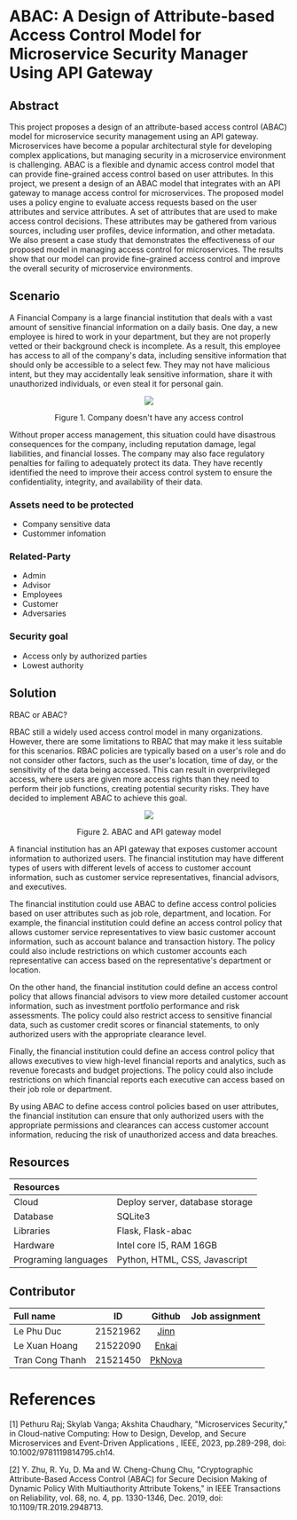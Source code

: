 # ABAC: A Design of Attribute-based Access Control Model for Microservice Security Manager Using API Gateway
## Abstract
This project proposes a design of an attribute-based access control (ABAC) model for microservice security management using an API gateway. Microservices have become a popular architectural style for developing complex applications, but managing security in a microservice environment is challenging. ABAC is a flexible and dynamic access control model that can provide fine-grained access control based on user attributes. In this project, we present a design of an ABAC model that integrates with an API gateway to manage access control for microservices. The proposed model uses a policy engine to evaluate access requests based on the user attributes and service attributes. A set of attributes that are used to make access control decisions. These attributes may be gathered from various sources, including user profiles, device information, and other metadata. We also present a case study that demonstrates the effectiveness of our proposed model in managing access control for microservices. The results show that our model can provide fine-grained access control and improve the overall security of microservice environments.

## Scenario 
A Financial Company is a large financial institution that deals with a vast amount of sensitive financial information on a daily basis. One day, a new employee is hired to work in your department, but they are not properly vetted or their background check is incomplete. As a result, this employee has access to all of the company's data, including sensitive information that should only be accessible to a select few. They may not have malicious intent, but they may accidentally leak sensitive information, share it with unauthorized individuals, or even steal it for personal gain.
<p align="center">
<img src="https://user-images.githubusercontent.com/88520787/229337926-b4c0acfb-9a3b-4e43-b58d-ca2e520934fb.png">
<p align="center">Figure 1. Company doesn't have any access control </p>
</p>
Without proper access management, this situation could have disastrous consequences for the company, including reputation damage, legal liabilities, and financial losses. The company may also face regulatory penalties for failing to adequately protect its data.
They have recently identified the need to improve their access control system to ensure the confidentiality, integrity, and availability of their data.

### Assets need to be protected
- Company sensitive data
- Custommer infomation
### Related-Party 
- Admin
- Advisor
- Employees
- Customer
- Adversaries
### Security goal
- Access only by authorized parties
- Lowest authority

## Solution

RBAC or ABAC?

RBAC still a widely used access control model in many organizations. However, there are some limitations to RBAC  that may make it less suitable for this scenarios. RBAC policies are typically based on a user's role and do not consider other factors, such as the user's location, time of day, or the sensitivity of the data being accessed. This can result in overprivileged access, where users are given more access rights than they need to perform their job functions, creating potential security risks. They have decided to implement ABAC to achieve this goal.

<p align="center">
<img src="https://user-images.githubusercontent.com/62160332/229662052-3f0eba43-7a66-44f9-92ca-10c42687838a.png">
<p align="center">Figure 2. ABAC and API gateway model</p>
</p>

A financial institution has an API gateway that exposes customer account information to authorized users. The financial institution may have different types of users with different levels of access to customer account information, such as customer service representatives, financial advisors, and executives.

The financial institution could use ABAC to define access control policies based on user attributes such as job role, department, and location. For example, the financial institution could define an access control policy that allows customer service representatives to view basic customer account information, such as account balance and transaction history. The policy could also include restrictions on which customer accounts each representative can access based on the representative's department or location.

On the other hand, the financial institution could define an access control policy that allows financial advisors to view more detailed customer account information, such as investment portfolio performance and risk assessments. The policy could also restrict access to sensitive financial data, such as customer credit scores or financial statements, to only authorized users with the appropriate clearance level.

Finally, the financial institution could define an access control policy that allows executives to view high-level financial reports and analytics, such as revenue forecasts and budget projections. The policy could also include restrictions on which financial reports each executive can access based on their job role or department. 

By using ABAC to define access control policies based on user attributes, the financial institution can ensure that only authorized users with the appropriate permissions and clearances can access customer account information, reducing the risk of unauthorized access and data breaches.

## Resources
|Resources| |
| :------------ |:---------------|
| Cloud | Deploy server, database storage |
| Database |  SQLite3 |
| Libraries | Flask, Flask-abac | 
| Hardware | Intel core I5, RAM 16GB |
| Programing languages | Python, HTML, CSS, Javascript |
## Contributor

| Full name  | ID  | Github | Job assignment | 
| :------------ |:---------------:| :-----------------------------------: | :----------------------- |
| Le Phu Duc    | 21521962        | [Jinn](https://github.com/lephuduc)   |  |
| Le Xuan Hoang | 21522090        | [Enkai](https://github.com/LaiLaK918) |  |
| Tran Cong Thanh  | 21521450     | [PkNova](https://github.com/PkNova76) |  |

# References
[1] Pethuru Raj; Skylab Vanga; Akshita Chaudhary, "Microservices Security," in Cloud-native Computing: How to Design, Develop, and Secure Microservices and Event-Driven Applications , IEEE, 2023, pp.289-298, doi: 10.1002/9781119814795.ch14.

[2] Y. Zhu, R. Yu, D. Ma and W. Cheng-Chung Chu, "Cryptographic Attribute-Based Access Control (ABAC) for Secure Decision Making of Dynamic Policy With Multiauthority Attribute Tokens," in IEEE Transactions on Reliability, vol. 68, no. 4, pp. 1330-1346, Dec. 2019, doi: 10.1109/TR.2019.2948713.
